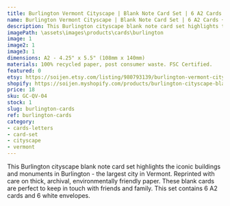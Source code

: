 ```yaml
---
title: Burlington Vermont Cityscape | Blank Note Card Set | 6 A2 Cards + Envelopes
name: Burlington Vermont Cityscape | Blank Note Card Set | 6 A2 Cards + Envelopes
description: This Burlington cityscape blank note card set highlights the iconic buildings and monuments in Burlington - the largest city in Vermont. Reprinted with care on thick, archival, environmentally friendly paper.
imagePath: \assets\images\products\cards\burlington
image: 1
image2: 1
image3: 1
dimensions: A2 - 4.25" x 5.5" (108mm x 140mm)
materials: 100% recycled paper, post consumer waste. FSC Certified.
featured: 0
etsy: https://soijen.etsy.com/listing/980793139/burlington-vermont-cityscape-blank-note?utm_source=Copy&utm_medium=ListingManager&utm_campaign=Share&utm_term=so.lmsm&share_time=1695259168738
shopify: https://soijen.myshopify.com/products/burlington-cityscape-blank-greeting-card-set
price: 18
sku: GC-QV-04
stock: 1
slug: burlington-cards
ref: burlington-cards
category:
- cards-letters
- card-set
- cityscape
- vermont
---
```

This Burlington cityscape blank note card set highlights the iconic buildings and monuments in Burlington - the largest city in Vermont. Reprinted with care on thick, archival, environmentally friendly paper. These blank cards are perfect to keep in touch with friends and family. This set contains 6 A2 cards and 6 white envelopes.
